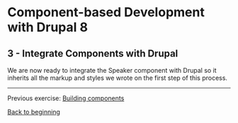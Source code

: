 # Component-based Development with Drupal 8

## 3 - Integrate Components with Drupal

We are now ready to integrate the Speaker component with Drupal so it inherits all the markup and styles we wrote on the first step of this process.


---

Previous exercise:  [Building components](3-prepare-drupal.md)

[Back to beginning](../README.md)
